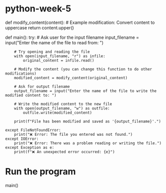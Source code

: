 # python-week-5
def modify_content(content):
    # Example modification: Convert content to uppercase
    return content.upper()

def main():
    try:
        # Ask user for the input filename
        input_filename = input("Enter the name of the file to read from: ")

        # Try opening and reading the file
        with open(input_filename, "r") as infile:
            original_content = infile.read()

        # Modify the content (you can change this function to do other modifications)
        modified_content = modify_content(original_content)

        # Ask for output filename
        output_filename = input("Enter the name of the file to write the modified content to: ")

        # Write the modified content to the new file
        with open(output_filename, "w") as outfile:
            outfile.write(modified_content)

        print(f"File has been modified and saved as '{output_filename}'.")

    except FileNotFoundError:
        print("❌ Error: The file you entered was not found.")
    except IOError:
        print("❌ Error: There was a problem reading or writing the file.")
    except Exception as e:
        print(f"❌ An unexpected error occurred: {e}")

# Run the program
main()
